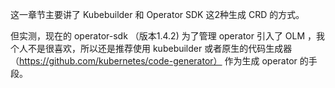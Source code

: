 
这一章节主要讲了 Kubebuilder 和 Operator SDK 这2种生成 CRD 的方式。

但实测，现在的 operator-sdk （版本1.4.2) 为了管理 operator 引入了 OLM ，我个人不是很喜欢，所以还是推荐使用 kubebuilder 或者原生的代码生成器（https://github.com/kubernetes/code-generator） 作为生成 operator 的手段。